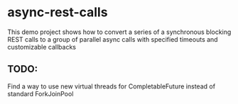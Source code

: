 # async-rest-calls

This demo project shows how to convert a series of a synchronous blocking REST calls to a group of parallel async calls with specified timeouts and customizable callbacks

## TODO:
Find a way to use new virtual threads for CompletableFuture instead of standard ForkJoinPool
